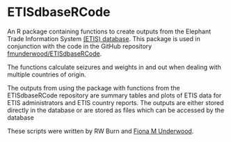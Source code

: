 # ETISdbaseRCode
An R package containing functions to create outputs from the Elephant Trade Information System [(ETIS) database](https://www.etis-testing.org).
This package is used in conjunction with the code in the GitHub repository [fmunderwood/ETISdbaseRCode](https://github.com/fmunderwood/ETISdbaseRCode).

The functions calculate seizures and weights in and out when dealing with multiple countries of origin.

The outputs from using the package with functions from the ETISdbaseRCode repository are summary tables and plots of ETIS data for ETIS administrators and ETIS country reports. The outputs are 
either stored directly in the database or are stored as files which can be accessed by the database

These scripts were written by RW Burn and [Fiona M Underwood](http://www.fmunderwood.com).
